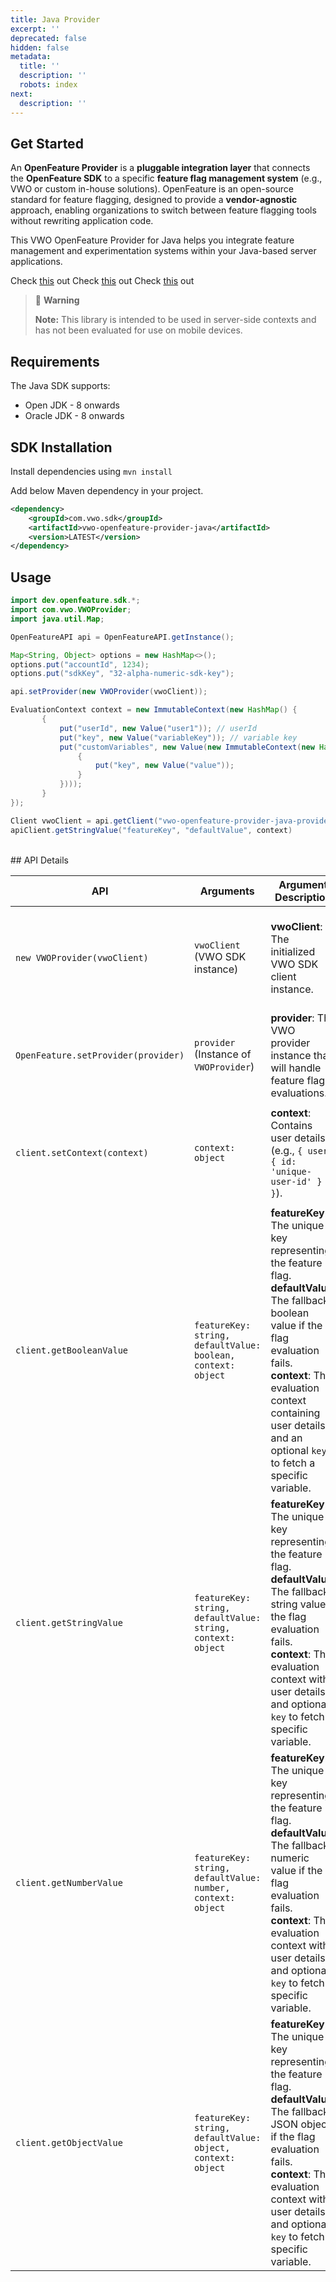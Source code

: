 ```yaml
---
title: Java Provider
excerpt: ''
deprecated: false
hidden: false
metadata:
  title: ''
  description: ''
  robots: index
next:
  description: ''
---
```

## Get Started

An **OpenFeature Provider** is a **pluggable integration layer** that connects the **OpenFeature SDK** to a specific **feature flag management system** (e.g., VWO or custom in-house solutions). OpenFeature is an open-source standard for feature flagging, designed to provide a **vendor-agnostic** approach, enabling organizations to switch between feature flagging tools without rewriting application code.

This VWO OpenFeature Provider for Java helps you integrate feature management and experimentation systems within your Java-based server applications.

<Cards columns={4}>
  <Card title="GitHub Repo" icon="fa-code-commit">
    Check <a href="https://github.com/wingify/vwo-openfeature-provider-java" target="_blank">this</a> out
  </Card>

  <Card title="OpenFeature Ecosystem" icon="fa-globe-pointer">
    Check <a href="https://openfeature.dev/ecosystem?instant_search%5Bquery%5D=vwo%20java%20server" target="_blank">this</a> out
  </Card>

  <Card title="OpenFeature Docs" icon="fa-book-open">
    Check <a href="https://openfeature.dev/docs/reference/technologies/server/java" target="_blank">this</a> out
  </Card>
</Cards>

> 🚧 **Warning**
>
> **Note:** This library is intended to be used in server-side contexts and has not been evaluated for use on mobile devices.

## Requirements

The Java SDK supports:

* Open JDK - 8 onwards
* Oracle JDK - 8 onwards

## SDK Installation

Install dependencies using `mvn install`

Add below Maven dependency in your project.

```xml
<dependency>
    <groupId>com.vwo.sdk</groupId>
    <artifactId>vwo-openfeature-provider-java</artifactId>
    <version>LATEST</version>
</dependency>
```

## Usage

```java
import dev.openfeature.sdk.*;
import com.vwo.VWOProvider;
import java.util.Map;

OpenFeatureAPI api = OpenFeatureAPI.getInstance();

Map<String, Object> options = new HashMap<>();
options.put("accountId", 1234);
options.put("sdkKey", "32-alpha-numeric-sdk-key");

api.setProvider(new VWOProvider(vwoClient));

EvaluationContext context = new ImmutableContext(new HashMap() {
       {
           put("userId", new Value("user1")); // userId
           put("key", new Value("variableKey")); // variable key
           put("customVariables", new Value(new ImmutableContext(new HashMap() {
               {
                   put("key", new Value("value"));
               }
           })));
       }
});

Client vwoClient = api.getClient("vwo-openfeature-provider-java-provider");
apiClient.getStringValue("featureKey", "defaultValue", context)
```

<br />## API Details

| API                                 | Arguments                                                    | Argument Description                                                                                                                                                                                                                                               | API Description                                                                                                                                                        |
| ----------------------------------- | ------------------------------------------------------------ | ------------------------------------------------------------------------------------------------------------------------------------------------------------------------------------------------------------------------------------------------------------------ | ---------------------------------------------------------------------------------------------------------------------------------------------------------------------- |
| `new VWOProvider(vwoClient)`        | `vwoClient` (VWO SDK instance)                               | **vwoClient**: The initialized VWO SDK client instance.                                                                                                                                                                                                            | Creates a new instance of `VWOProvider`, which integrates VWO with OpenFeature.                                                                                        |
| `OpenFeature.setProvider(provider)` | `provider` (Instance of `VWOProvider`)                       | **provider**: The VWO provider instance that will handle feature flag evaluations.                                                                                                                                                                                 | Sets the provider for OpenFeature, enabling it to evaluate feature flags using VWO.                                                                                    |
| `client.setContext(context)`        | `context: object`                                            | **context**: Contains user details (e.g., `{ user: { id: 'unique-user-id' } }`).                                                                                                                                                                                   | Sets the evaluation context for feature flag evaluations, helping with user-based targeting.                                                                           |
| `client.getBooleanValue`            | `featureKey: string, defaultValue: boolean, context: object` | **featureKey**: The unique key representing the feature flag.<br />**defaultValue**: The fallback boolean value if the flag evaluation fails.<br />**context**: The evaluation context containing user details and an optional `key` to fetch a specific variable. | Fetches the boolean value of a feature flag. If `key` is present in `context`, it retrieves a specific variable; otherwise, it returns whether the feature is enabled. |
| `client.getStringValue`             | `featureKey: string, defaultValue: string, context: object`  | **featureKey**: The unique key representing the feature flag.<br />**defaultValue**: The fallback string value if the flag evaluation fails.<br />**context**: The evaluation context with user details and optional `key` to fetch a specific variable.           | Fetches the string value of a feature flag. Requires `key` in `context` to return a specific variable's value; otherwise, returns `undefined`.                         |
| `client.getNumberValue`             | `featureKey: string, defaultValue: number, context: object`  | **featureKey**: The unique key representing the feature flag.<br />**defaultValue**: The fallback numeric value if the flag evaluation fails.<br />**context**: The evaluation context with user details and optional `key` to fetch a specific variable.          | Fetches the numeric value of a feature flag. Requires `key` in `context` to return a specific variable's value; otherwise, returns `undefined`.                        |
| `client.getObjectValue`             | `featureKey: string, defaultValue: object, context: object`  | **featureKey**: The unique key representing the feature flag.<br />**defaultValue**: The fallback JSON object if the flag evaluation fails.<br />**context**: The evaluation context with user details and optional `key` to fetch a specific variable.            | Fetches the JSON object value of a feature flag. If `key` is provided in `context`, it retrieves a specific variable value; otherwise, it returns all JSON variables.  |